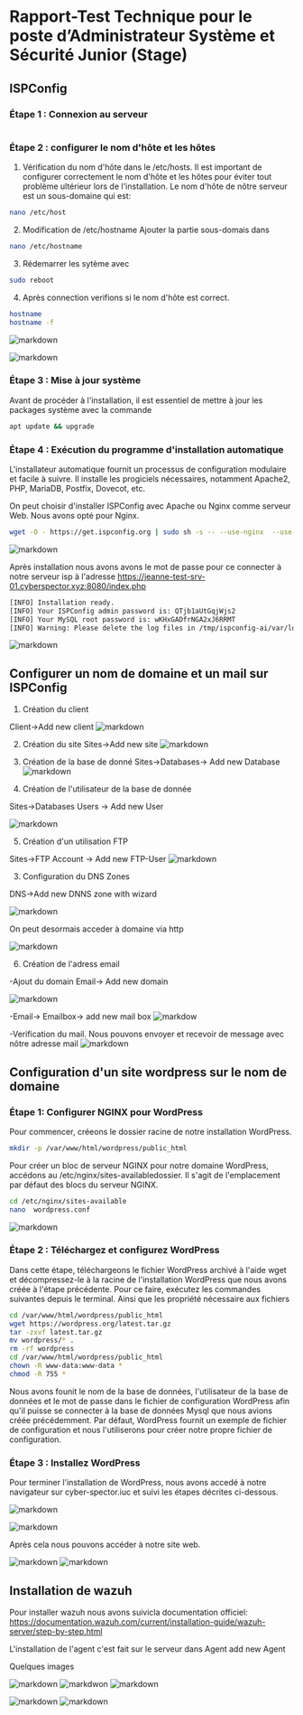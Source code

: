 # Rapport-Test Technique pour le poste d’Administrateur Système et Sécurité Junior (Stage)



## ISPConfig

### Étape 1 : Connexion au serveur
```ssh -i JeanneTestHR.pem ubuntu@jeanne-test-srv-01.cyberspector.xyz
```

### Étape 2 : configurer le nom d'hôte et les hôtes

1. Vérification du nom d'hôte dans le /etc/hosts.
Il est important de configurer correctement le nom d'hôte et les hôtes pour éviter tout problème ultérieur lors de l'installation. Le nom d'hôte de nôtre serveur est un sous-domaine qui est:
```sh
nano /etc/host
```

2. Modification de /etc/hostname
Ajouter la partie sous-domais dans 
```sh
nano /etc/hostname
```

3. Rédemarrer les sytème avec 
```sh
sudo reboot
```

4. Après connection verifions si le nom d'hôte est correct.
```sh
hostname
hostname -f
```
![markdown](https://github.com/jane3d/Test_Jeanne_Aministratrice-Syteme-et-securite/assets/93372228/5e3216b1-a9c5-4db2-a3c4-fb91802797f3)

![markdown](https://github.com/jane3d/Test_Jeanne_Aministratrice-Syteme-et-securite/assets/93372228/abbad846-413e-4716-a769-8954ce4010e0)

### Étape 3 : Mise à jour système
Avant de procéder à l'installation, il est essentiel de mettre à jour les packages système avec la commande 
```sh
apt update && upgrade
```

### Étape 4 : Exécution du programme d'installation automatique

L'installateur automatique fournit un processus de configuration modulaire et facile à suivre. Il installe les progiciels nécessaires, notamment Apache2, PHP, MariaDB, Postfix, Dovecot, etc.

On peut choisir d'installer ISPConfig avec Apache ou Nginx comme serveur Web. Nous avons opté pour Nginx.

```sh
wget -O - https://get.ispconfig.org | sudo sh -s -- --use-nginx  --use-php=8.0 --use-ftp-ports=21-22 --lang=en --no-quota --unattended-upgrades
```
![markdown](https://github.com/jane3d/Test_Jeanne_Aministratrice-Syteme-et-securite/assets/93372228/b7aebc5f-1d8c-4a75-8f14-2d1d9800c458)

Après installation nous avons avons le mot de passe pour ce connecter à notre serveur isp à l'adresse https://jeanne-test-srv-01.cyberspector.xyz:8080/index.php
```sh
[INFO] Installation ready.
[INFO] Your ISPConfig admin password is: QTjb1aUtGqjWjs2
[INFO] Your MySQL root password is: wKHxGADfrNGA2xJ6RRMT
[INFO] Warning: Please delete the log files in /tmp/ispconfig-ai/var/log/setup-* once you don't need them anymore because they contain your passwords!
```
![markdown](https://github.com/jane3d/Test_Jeanne_Aministratrice-Syteme-et-securite/assets/93372228/eac5b661-16c7-45a6-8d05-19bfe29d42db)

## Configurer un nom de domaine et un mail sur ISPConfig
1. Création du client

Client->Add new client 
![markdown](https://github.com/jane3d/Test_Jeanne_Aministratrice-Syteme-et-securite/assets/93372228/9d4594cb-3dbe-40ab-ae78-4309c1486c0f)

2. Création du site
Sites->Add new site
![markdown](https://github.com/jane3d/Test_Jeanne_Aministratrice-Syteme-et-securite/assets/93372228/73b5a085-92f7-4e1d-af0c-222a7d221d6c)

3. Création de la base de donné
Sites->Databases-> Add new Database
![markdown](https://github.com/jane3d/Test_Jeanne_Aministratrice-Syteme-et-securite/assets/93372228/be280269-f273-4647-b20e-a2410d66a391)

3. Création de l'utilisateur de la base de donnée

Sites->Databases Users -> Add new User

![markdown](https://github.com/jane3d/Test_Jeanne_Aministratrice-Syteme-et-securite/assets/93372228/e0ce7730-19ff-47a3-8a15-65500b84d74d)

5. Création d'un utilisation FTP
   
Sites->FTP Account -> Add new FTP-User
![markdown](https://github.com/jane3d/Test_Jeanne_Aministratrice-Syteme-et-securite/assets/93372228/a64c79da-0bae-4c66-a307-1e53cd664cc5)

  
3. Configuration du DNS Zones

DNS->Add new DNNS zone with wizard

![markdown](https://github.com/jane3d/Test_Jeanne_Aministratrice-Syteme-et-securite/assets/93372228/8acd65bf-1577-4c06-b715-d9e8eabb4f65)

On peut desormais acceder à domaine via http

![markdown](https://github.com/jane3d/Test_Jeanne_Aministratrice-Syteme-et-securite/assets/93372228/56da48d8-06df-4076-8531-2ff8941e8719)

6. Création de l'adress email

-Ajout du domain Email-> Add new domain

![markdown](https://github.com/jane3d/Test_Jeanne_Aministratrice-Syteme-et-securite/assets/93372228/fd57aeb5-1b41-496e-8bf2-2843fbf9ab8d)

-Email-> Emailbox-> add new mail box
![markdow](https://github.com/jane3d/Test_Jeanne_Aministratrice-Syteme-et-securite/assets/93372228/43c1d1cc-c65b-4aa6-9193-74c2ad948cde)

-Verification du mail.
Nous pouvons envoyer et recevoir de message avec nôtre adresse mail
![markdown](https://github.com/jane3d/Test_Jeanne_Aministratrice-Syteme-et-securite/assets/93372228/a7b334ee-b0f4-411a-8548-707e2861399b)

## Configuration d'un site wordpress sur le nom de domaine
### Étape 1: Configurer NGINX pour WordPress
Pour commencer, créeons le dossier racine de notre installation WordPress.
```sh
mkdir -p /var/www/html/wordpress/public_html
```
Pour créer un bloc de serveur NGINX pour notre domaine WordPress, accédons au /etc/nginx/sites-availabledossier. Il s'agit de l'emplacement par défaut des blocs du serveur NGINX. 
```sh
cd /etc/nginx/sites-available
nano  wordpress.conf
```
![markdown](https://github.com/jane3d/Test_Jeanne_Aministratrice-Syteme-et-securite/assets/93372228/a54c4e33-9073-4196-9042-335dbb0e6529)

### Étape 2 : Téléchargez et configurez WordPress
Dans cette étape, téléchargeons le fichier WordPress archivé à l'aide wget et décompressez-le à la racine de l'installation WordPress que nous avons créée à l'étape précédente. Pour ce faire, exécutez les commandes suivantes depuis le terminal. Ainsi que les propriété nécessaire aux fichiers
```sh
cd /var/www/html/wordpress/public_html
wget https://wordpress.org/latest.tar.gz
tar -zxvf latest.tar.gz
mv wordpress/* .
rm -rf wordpress
cd /var/www/html/wordpress/public_html
chown -R www-data:www-data *
chmod -R 755 *
```

Nous avons founit  le nom de la base de données, l'utilisateur de la base de données et le mot de passe dans le fichier de configuration WordPress afin qu'il puisse se connecter à la base de données Mysql que nous avions créée précédemment. Par défaut, WordPress fournit un exemple de fichier de configuration et nous l'utiliserons pour créer notre propre fichier de configuration.

### Étape 3 : Installez WordPress

Pour terminer l'installation de WordPress, nous avons accedé à notre navigateur sur cyber-spector.iuc et suivi les étapes décrites ci-dessous.

![markdown](https://github.com/jane3d/Test_Jeanne_Aministratrice-Syteme-et-securite/assets/93372228/50bf128f-4b92-4d4e-81ca-43aeb09af373)

![markdown](https://github.com/jane3d/Test_Jeanne_Aministratrice-Syteme-et-securite/assets/93372228/f31b70a4-2cad-46a5-a7de-00cbbafe74ed)

Après cela nous pouvons accéder à notre site web.

![markdown](https://github.com/jane3d/Test_Jeanne_Aministratrice-Syteme-et-securite/assets/93372228/55ed9dff-6908-4587-ae42-6ce853087f3a)
![markdown](https://github.com/jane3d/Test_Jeanne_Aministratrice-Syteme-et-securite/assets/93372228/075e85f5-6c44-4eff-8aa7-b85bcedb1156)

## Installation de wazuh
Pour installer wazuh nous avons suivicla documentation officiel: https://documentation.wazuh.com/current/installation-guide/wazuh-server/step-by-step.html

L'installation de l'agent c'est fait sur le serveur dans Agent add new Agent

Quelques images 

![markdown](https://github.com/jane3d/Test_Jeanne_Aministratrice-Syteme-et-securite/assets/93372228/ea0d24bc-d197-4b00-8fbd-34aeafcf48cd)
![markdwon](https://github.com/jane3d/Test_Jeanne_Aministratrice-Syteme-et-securite/assets/93372228/eb814971-9f5e-4ac7-9a52-d707a7816141)
![markdown](https://github.com/jane3d/Test_Jeanne_Aministratrice-Syteme-et-securite/assets/93372228/8291e570-f781-4c10-8029-0114d19ec20f)

![markdown](https://github.com/jane3d/Test_Jeanne_Aministratrice-Syteme-et-securite/assets/93372228/12dfdf51-5d60-466b-812e-8f6de9bc5676)
![markdown](https://github.com/jane3d/Test_Jeanne_Aministratrice-Syteme-et-securite/assets/93372228/eaa16bdb-4388-429d-966d-455b0c411a8e)




